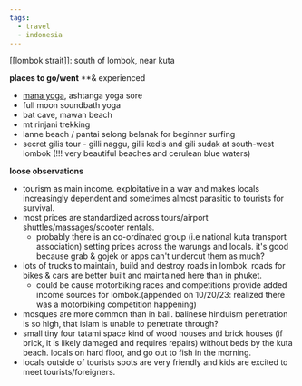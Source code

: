 ```yaml
---
tags:
  - travel
  - indonesia
---
```

[[lombok strait]]: south of lombok, near kuta

**places to go/went** **& experienced
- [mana yoga](https://manalombok.com/), ashtanga yoga sore
- full moon soundbath yoga
- bat cave, mawan beach 
- mt rinjani trekking 
- lanne beach / pantai selong belanak for beginner surfing 
- secret gilis tour - gilli naggu, gilii kedis and gili sudak at south-west lombok (!!! very beautiful beaches and cerulean blue waters)

**loose observations**
- tourism as main income. exploitative in a way and makes locals increasingly dependent and sometimes almost parasitic to tourists for survival.
- most prices are standardized across tours/airport shuttles/massages/scooter rentals.
	- probably there is an co-ordinated group (i.e national kuta transport association) setting prices across the warungs and locals. it's good because grab & gojek or apps can't undercut them as much? 
- lots of trucks to maintain, build and destroy roads in lombok. roads for bikes & cars are better built and maintained here than in phuket.
	- could be cause motorbiking races and competitions provide added income sources for lombok.(appended on 10/20/23: realized there was a motorbiking competition happening) 
- mosques are more common than in bali. balinese hinduism penetration is so high, that islam is unable to penetrate through?
- small tiny four tatami space kind of wood houses and brick houses (if brick, it is likely damaged and requires repairs) without beds by the kuta beach. locals on hard floor, and go out to fish in the morning.
- locals outside of tourists spots are very friendly and kids are excited to meet tourists/foreigners. 